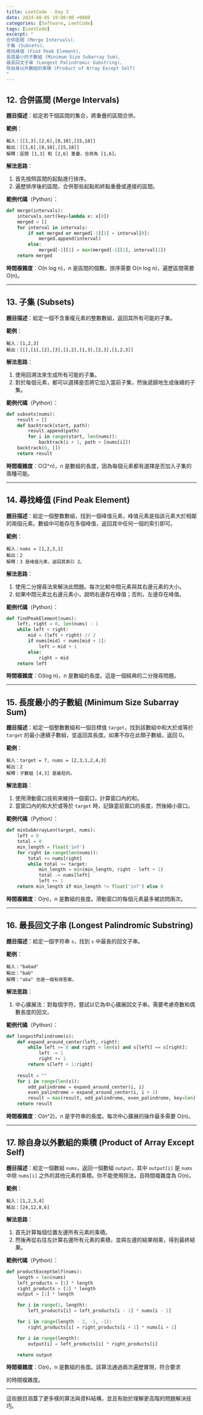 ```yaml
---
title: LeetCode - Day 3
date: 2024-08-05 19:00:00 +0800
categories: [Software, LeetCode]
tags: [LeetCode] 
excerpt: "
合併區間 (Merge Intervals)、
子集 (Subsets)、
尋找峰值 (Find Peak Element)、
長度最小的子數組 (Minimum Size Subarray Sum)、
最長回文子串 (Longest Palindromic Substring)、
除自身以外數組的乘積 (Product of Array Except Self)
"
---
```


## 12. **合併區間 (Merge Intervals)**
   **題目描述**：給定若干個區間的集合，將重疊的區間合併。

   **範例**：
   ```
   輸入：[[1,3],[2,6],[8,10],[15,18]]
   輸出：[[1,6],[8,10],[15,18]]
   解釋：區間 [1,3] 和 [2,6] 重疊，合併為 [1,6]。
   ```

   **解法思路**：
   1. 首先按照區間的起點進行排序。
   2. 遍歷排序後的區間，合併那些起點和終點重疊或連接的區間。

   **範例代碼**（Python）：
   ```python
   def merge(intervals):
       intervals.sort(key=lambda x: x[0])
       merged = []
       for interval in intervals:
           if not merged or merged[-1][1] < interval[0]:
               merged.append(interval)
           else:
               merged[-1][1] = max(merged[-1][1], interval[1])
       return merged
   ```

   **時間複雜度**：O(n log n)，n 是區間的個數。排序需要 O(n log n)，遍歷區間需要 O(n)。

---

## 13. **子集 (Subsets)**
   **題目描述**：給定一個不含重複元素的整數數組，返回其所有可能的子集。

   **範例**：
   ```
   輸入：[1,2,3]
   輸出：[[],[1],[2],[3],[1,2],[1,3],[2,3],[1,2,3]]
   ```

   **解法思路**：
   1. 使用回溯法來生成所有可能的子集。
   2. 對於每個元素，都可以選擇是否將它加入當前子集，然後遞歸地生成後續的子集。

   **範例代碼**（Python）：
   ```python
   def subsets(nums):
       result = []
       def backtrack(start, path):
           result.append(path)
           for i in range(start, len(nums)):
               backtrack(i + 1, path + [nums[i]])
       backtrack(0, [])
       return result
   ```

   **時間複雜度**：O(2^n)，n 是數組的長度，因為每個元素都有選擇是否加入子集的兩種可能。

---

## 14. **尋找峰值 (Find Peak Element)**
   **題目描述**：給定一個整數數組，找到一個峰值元素，峰值元素是指該元素大於相鄰的兩個元素。數組中可能存在多個峰值，返回其中任何一個的索引即可。

   **範例**：
   ```
   輸入：nums = [1,2,3,1]
   輸出：2
   解釋：3 是峰值元素，返回其索引 2。
   ```

   **解法思路**：
   1. 使用二分搜尋法來解決此問題。每次比較中間元素與其右邊元素的大小。
   2. 如果中間元素比右邊元素小，說明右邊存在峰值；否則，左邊存在峰值。

   **範例代碼**（Python）：
   ```python
   def findPeakElement(nums):
       left, right = 0, len(nums) - 1
       while left < right:
           mid = (left + right) // 2
           if nums[mid] < nums[mid + 1]:
               left = mid + 1
           else:
               right = mid
       return left
   ```

   **時間複雜度**：O(log n)，n 是數組的長度。這是一個經典的二分搜尋問題。

---

## 15. **長度最小的子數組 (Minimum Size Subarray Sum)**
   **題目描述**：給定一個整數數組和一個目標值 `target`，找到該數組中和大於或等於 `target` 的最小連續子數組，並返回其長度。如果不存在此類子數組，返回 0。

   **範例**：
   ```
   輸入：target = 7, nums = [2,3,1,2,4,3]
   輸出：2
   解釋：子數組 [4,3] 是最短的。
   ```

   **解法思路**：
   1. 使用滑動窗口技術來維持一個窗口，計算窗口內的和。
   2. 當窗口內的和大於或等於 `target` 時，記錄當前窗口的長度，然後縮小窗口。

   **範例代碼**（Python）：
   ```python
   def minSubArrayLen(target, nums):
       left = 0
       total = 0
       min_length = float('inf')
       for right in range(len(nums)):
           total += nums[right]
           while total >= target:
               min_length = min(min_length, right - left + 1)
               total -= nums[left]
               left += 1
       return min_length if min_length != float('inf') else 0
   ```

   **時間複雜度**：O(n)，n 是數組的長度。滑動窗口的每個元素最多被訪問兩次。

---

## 16. **最長回文子串 (Longest Palindromic Substring)**
   **題目描述**：給定一個字符串 `s`，找到 `s` 中最長的回文子串。

   **範例**：
   ```
   輸入："babad"
   輸出："bab"
   解釋："aba" 也是一個有效答案。
   ```

   **解法思路**：
   1. 中心擴展法：對每個字符，嘗試以它為中心擴展回文子串。需要考慮奇數和偶數長度的回文。
   
   **範例代碼**（Python）：
   ```python
   def longestPalindrome(s):
       def expand_around_center(left, right):
           while left >= 0 and right < len(s) and s[left] == s[right]:
               left -= 1
               right += 1
           return s[left + 1:right]
       
       result = ""
       for i in range(len(s)):
           odd_palindrome = expand_around_center(i, i)
           even_palindrome = expand_around_center(i, i + 1)
           result = max(result, odd_palindrome, even_palindrome, key=len)
       return result
   ```

   **時間複雜度**：O(n^2)，n 是字符串的長度。每次中心擴展的操作最多需要 O(n)。

---

## 17. **除自身以外數組的乘積 (Product of Array Except Self)**
   **題目描述**：給定一個數組 `nums`，返回一個數組 `output`，其中 `output[i]` 是 `nums` 中除 `nums[i]` 之外的其他元素的乘積。你不能使用除法，且時間複雜度為 O(n)。

   **範例**：
   ```
   輸入：[1,2,3,4]
   輸出：[24,12,8,6]
   ```

   **解法思路**：
   1. 首先計算每個位置左邊所有元素的乘積。
   2. 然後再從右往左計算右邊所有元素的乘積，並與左邊的結果相乘，得到最終結果。

   **範例代碼**（Python）：
   ```python
   def productExceptSelf(nums):
       length = len(nums)
       left_products = [1] * length
       right_products = [1] * length
       output = [1] * length

       for i in range(1, length):
           left_products[i] = left_products[i - 1] * nums[i - 1]

       for i in range(length - 2, -1, -1):
           right_products[i] = right_products[i + 1] * nums[i + 1]

       for i in range(length):
           output[i] = left_products[i] * right_products[i]

       return output
   ```

   **時間複雜度**：O(n)，n 是數組的長度。該算法通過兩次遍歷實現，符合要求

的時間複雜度。

---

這些題目涵蓋了更多樣的算法與資料結構，並且有助於理解更高階的問題解決技巧。
